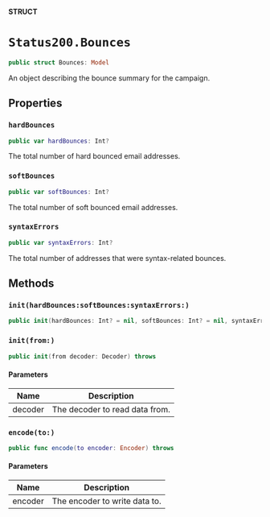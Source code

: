 **STRUCT**

# `Status200.Bounces`

```swift
public struct Bounces: Model
```

An object describing the bounce summary for the campaign.

## Properties
### `hardBounces`

```swift
public var hardBounces: Int?
```

The total number of hard bounced email addresses.

### `softBounces`

```swift
public var softBounces: Int?
```

The total number of soft bounced email addresses.

### `syntaxErrors`

```swift
public var syntaxErrors: Int?
```

The total number of addresses that were syntax-related bounces.

## Methods
### `init(hardBounces:softBounces:syntaxErrors:)`

```swift
public init(hardBounces: Int? = nil, softBounces: Int? = nil, syntaxErrors: Int? = nil)
```

### `init(from:)`

```swift
public init(from decoder: Decoder) throws
```

#### Parameters

| Name | Description |
| ---- | ----------- |
| decoder | The decoder to read data from. |

### `encode(to:)`

```swift
public func encode(to encoder: Encoder) throws
```

#### Parameters

| Name | Description |
| ---- | ----------- |
| encoder | The encoder to write data to. |
